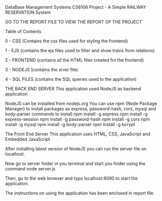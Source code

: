 DataBase Management Systems CS6106 Project - A Simple RAILWAY RESERVATION System

GO TO THE REPORT FILE TO VIEW THE REPORT OF THE PROJECT

Table of Contents

0 - CSS (Contains the css files used for styling the frontend)

1 - EJS (contains the ejs files used to filter and show trains from relations)

2 - FRONTEND (contains all the HTML files created fro the frontend)

3 - NODEJS (contains the srver file)

4 - SQL FILES (contains the SQL queries used to the application)

THE BACK END SERVER This application used NodeJS as backend application

NodeJS can be installed from nodejs.org You can use npm (Node Package Manager) to install packages as express, password-hash, cors, mysql and body-parser commands to install npm install -g express npm install -g express-session npm install -g password-hash npm install -g cors npm install -g mysql npm install -g body-parser npm install -g bcrypt

The Front End Server This application uses HTML, CSS, JavaScript and Embedded JavaScript

After installing latest version of NodeJS you can run the server file on localhost.

Now go to server folder in you terminal and start you folder using the command node server.js

Then, go to the web browser and type localhost:8090 to start the application.

The instructions on using the application has been enclosed in report file.
